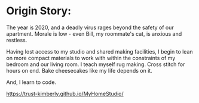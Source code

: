 # Origin Story:

The year is 2020, and a deadly virus rages beyond the safety of our apartment. Morale is low - even Bill, my roommate's cat, is anxious and restless. 

Having lost access to my studio and shared making facilities, I begin to lean on more compact materials to work with within the constraints of my bedroom and our living room. I teach myself rug making. Cross stitch for hours on end. Bake cheesecakes like my life depends on it. 

And, I learn to code. 

https://trust-kimberly.github.io/MyHomeStudio/
